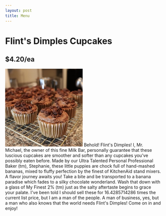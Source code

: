 ```yaml
---
layout: post
title: Menu
---
```


# Flint's Dimples Cupcakes
## $4.20/ea

[![Flint's Dimples Photo](/assets/images/menu/flints-dimples-preview.jpg)](/assets/menu/flints-dimples.jpg) Behold! Flint's Dimples! I, Mr. Michael, the owner of this fine Milk Bar, personally guarantee that these luscious cupcakes are smoother and softer than any cupcakes you've possibly eaten before. Made by our Ultra Talented Personal Professional Baker (tm), Stephanie, these little puppies are chock full of hand-mashed bananas, mixed to fluffy perfection by the finest of KitchenAid stand mixers. A flavor journey awaits you! Take a bite and be transported to a banana paradise which fades to a silky chocolate wonderland. Wash that down with a glass of My Finest 2% (tm) just as the salty aftertaste begins to grace your palate. I've been told I should sell these for 16.4285714286 times the current list price, but I am a man of the people. A man of business, yes, but a man who also knows that the world needs Flint's Dimples! Come on in and enjoy!
